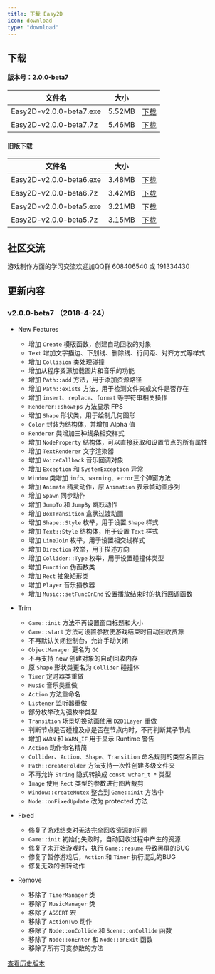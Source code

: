 ```yaml
---
title: 下载 Easy2D
icon: download
type: "download"
---
```

## 下载
#### 版本号：2.0.0-beta7

| 文件名                  |   大小   |          |
| ----------------------- |:--------:|:--------:|
| Easy2D-v2.0.0-beta7.exe | 5.52MB   | [下载](http://easy2d-bucket.oss-cn-hangzhou.aliyuncs.com/release/Easy2D-v2.0.0-beta7.exe) |
| Easy2D-v2.0.0-beta7.7z  | 5.46MB   | [下载](http://easy2d-bucket.oss-cn-hangzhou.aliyuncs.com/release/Easy2D-v2.0.0-beta7.7z) |

#### 旧版下载

| 文件名                  |   大小   |          |
| ----------------------- |:--------:|:--------:|
| Easy2D-v2.0.0-beta6.exe | 3.48MB   | [下载](http://easy2d-bucket.oss-cn-hangzhou.aliyuncs.com/release/Easy2D-v2.0.0-beta6.exe) |
| Easy2D-v2.0.0-beta6.7z  | 3.42MB   | [下载](http://easy2d-bucket.oss-cn-hangzhou.aliyuncs.com/release/Easy2D-v2.0.0-beta6.7z) |
| Easy2D-v2.0.0-beta5.exe | 3.21MB   | [下载](http://easy2d-bucket.oss-cn-hangzhou.aliyuncs.com/release/Easy2D-v2.0.0-beta5.exe) |
| Easy2D-v2.0.0-beta5.7z  | 3.15MB   | [下载](http://easy2d-bucket.oss-cn-hangzhou.aliyuncs.com/release/Easy2D-v2.0.0-beta5.7z) |

## 社区交流

游戏制作方面的学习交流欢迎加QQ群 608406540 或 191334430

## 更新内容

### v2.0.0-beta7 （2018-4-24）

- New Features
  - 增加 `Create` 模版函数，创建自动回收的对象
  - `Text` 增加文字描边、下划线、删除线、行间距、对齐方式等样式
  - 增加 `Collision` 类处理碰撞
  - 增加从程序资源加载图片和音乐的功能
  - 增加 `Path::add` 方法，用于添加资源路径
  - 增加 `Path::exists` 方法，用于检测文件夹或文件是否存在
  - 增加 `insert`、`replace`、`format` 等字符串相关操作
  - `Renderer::showFps` 方法显示 FPS
  - 增加 `Shape` 形状类，用于绘制几何图形
  - `Color` 封装为结构体，并增加 Alpha 值
  - `Renderer` 类增加三种线条相交样式
  - 增加 `NodeProperty` 结构体，可以直接获取和设置节点的所有属性
  - 增加 `TextRenderer` 文字渲染器
  - 增加 `VoiceCallback` 音乐回调对象
  - 增加 `Exception` 和 `SystemException` 异常
  - `Window` 类增加 `info`、`warning`、`error`三个弹窗方法
  - 增加 `Animate` 精灵动作，原 `Animation` 表示帧动画序列
  - 增加 `Spawn` 同步动作
  - 增加 `JumpTo` 和 `JumpBy` 跳跃动作
  - 增加 `BoxTransition` 盒状过渡动画
  - 增加 `Shape::Style` 枚举，用于设置 `Shape` 样式
  - 增加 `Text::Style` 结构体，用于设置 `Text` 样式
  - 增加 `LineJoin` 枚举，用于设置相交线样式
  - 增加 `Direction` 枚举，用于描述方向
  - 增加 `Collider::Type` 枚举，用于设置碰撞体类型
  - 增加 `Function` 伪函数类
  - 增加 `Rect` 抽象矩形类
  - 增加 `Player` 音乐播放器
  - 增加 `Music::setFuncOnEnd` 设置播放结束时的执行回调函数

- Trim
  - `Game::init` 方法不再设置窗口标题和大小
  - `Game::start` 方法可设置参数使游戏结束时自动回收资源
  - 不再默认关闭控制台，允许手动关闭
  - `ObjectManager` 更名为 `GC`
  - 不再支持 new 创建对象的自动回收内存
  - 原 `Shape` 形状类更名为 `Collider` 碰撞体
  - `Timer` 定时器类重做
  - `Music` 音乐类重做
  - `Action` 方法重命名
  - `Listener` 监听器重做
  - 部分枚举改为强枚举类型
  - `Transition` 场景切换动画使用 `D2D1Layer` 重做
  - 判断节点是否碰撞及点是否在节点内时，不再判断其子节点
  - 增加 `WARN` 和 `WARN_IF` 用于显示 Runtime 警告
  - `Action` 动作命名精简
  - `Collider`、`Action`、`Shape`、`Transition` 命名规则的类型名置后
  - `Path::createFolder` 方法支持一次性创建多级文件夹
  - 不再允许 `String` 隐式转换成 `const wchar_t *` 类型
  - `Image` 使用 `Rect` 类型的参数进行图片裁剪
  - `Window::createMutex` 整合到 `Game::init` 方法中
  - `Node::onFixedUpdate` 改为 protected 方法

- Fixed
  - 修复了游戏结束时无法完全回收资源的问题
  - `Game::init` 初始化失败时，自动回收过程中产生的资源
  - 修复了未开始游戏时，执行 `Game::resume` 导致黑屏的BUG
  - 修复了暂停游戏后，`Action` 和 `Timer` 执行混乱的BUG
  - 修复无效的倒转动作

- Remove
  - 移除了 `TimerManager` 类
  - 移除了 `MusicManager` 类
  - 移除了 `ASSERT` 宏
  - 移除了 `ActionTwo` 动作
  - 移除了 `Node::onCollide` 和 `Scene::onCollide` 函数
  - 移除了 `Node::onEnter` 和 `Node::onExit` 函数
  - 移除了所有可变参数的方法

<a class="ui button" href="/history">查看历史版本</a>
